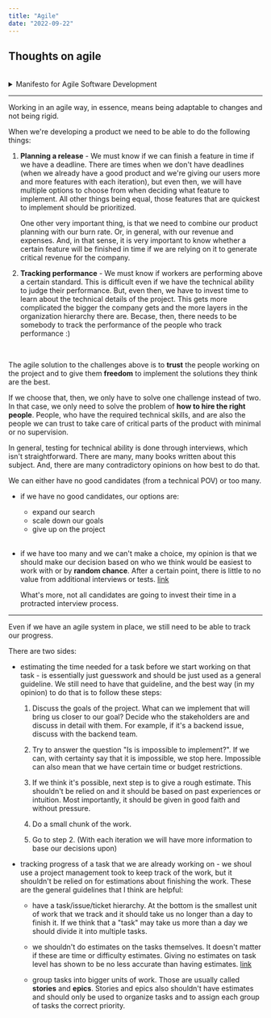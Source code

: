 ```yaml
---
title: "Agile"
date: "2022-09-22"
---
```


## Thoughts on agile

<br />

<details>

  <summary>Manifesto for Agile Software Development</summary>

[principles](https://agilemanifesto.org/principles.html)

[history](https://agilemanifesto.org/history.html)

<hr />

<div align="center">

<br />

**Individuals and interactions** over processes and tools

**Working software** over comprehensive documentation

**Customer collaboration** over contract negotiation

**Responding to change** over following a plan

<br />

</div>

<hr />

<br />
<br />

- **Our highest priority is to satisfy the customer through early and continuous delivery of valuable software.**

- **Welcome changing requirements, even late in development. Agile processes harness change for the customer's competitive advantage.**

- Deliver working software frequently, from a couple of weeks to a couple of months, with a preference to the shorter timescale.

- Business people and developers must work together daily throughout the project.

- **Build projects around motivated individuals. Give them the environment and support they need, and trust them to get the job done.**

- The most efficient and effective method of conveying information to and within a development team is face-to-face conversation.

- **Working software is the primary measure of progress.**

- Agile processes promote sustainable development. The sponsors, developers, and users should be able to maintain a constant pace indefinitely.

- Continuous attention to technical excellence and good design enhances agility.

- Simplicity - the art of maximizing the amount of work not done - is essential.

- **The best architectures, requirements, and designs emerge from self-organizing teams.**

- At regular intervals, the team reflects on how to become more effective, then tunes and adjusts its behavior accordingly.

</details>

<hr />

Working in an agile way, in essence, means being adaptable to changes and not being rigid.

When we're developing a product we need to be able to do the following things:

1. **Planning a release** - We must know if we can finish a feature in time if we have a deadline. There are times when we don't have deadlines (when we already have a good product and we're giving our users more and more features with each iteration), but even then, we will have multiple options to choose from when deciding what feature to implement. All other things being equal, those features that are quickest to implement should be prioritized.

   One other very important thing, is that we need to combine our product planning with our burn rate. Or, in general, with our revenue and expenses. And, in that sense, it is very important to know whether a certain feature will be finished in time if we are relying on it to generate critical revenue for the company.

2. **Tracking performance** - We must know if workers are performing above a certain standard. This is difficult even if we have the technical ability to judge their performance. But, even then, we have to invest time to learn about the technical details of the project. This gets more complicated the bigger the company gets and the more layers in the organization hierarchy there are. Becase, then, there needs to be somebody to track the performance of the people who track performance :)

<br />

The agile solution to the challenges above is to **trust** the people working on the project and to give them **freedom** to implement the solutions they think are the best.

If we choose that, then, we only have to solve one challenge instead of two. In that case, we only need to solve the problem of **how to hire the right people**. People, who have the required technical skills, and are also the people we can trust to take care of critical parts of the product with minimal or no supervision.

In general, testing for technical ability is done through interviews, which isn't straightforward. There are many, many books written about this subject. And, there are many contradictory opinions on how best to do that.

We can either have no good candidates (from a technical POV) or too many.

- if we have no good candidates, our options are:

  - expand our search
  - scale down our goals
  - give up on the project

  <br />

- if we have too many and we can't make a choice, my opinion is that we should make our decision based on who we think would be easiest to work with or by **random chance**. After a certain point, there is little to no value from additional interviews or tests. [link](https://rework.withgoogle.com/blog/google-rule-of-four/)

  What's more, not all candidates are going to invest their time in a protracted interview process.

<hr />

Even if we have an agile system in place, we still need to be able to track our progress.

There are two sides:

- estimating the time needed for a task before we start working on that task - is essentially just guesswork and should be just used as a general guideline.
  We still need to have that guideline, and the best way (in my opinion) to do that is to follow these steps:

  1. Discuss the goals of the project. What can we implement that will bring us closer to our goal? Decide who the stakeholders are and discuss in detail with them. For example, if it's a backend issue, discuss with the backend team.

  2. Try to answer the question "Is is impossible to implement?". If we can, with certainty say that it is impossible, we stop here. Impossible can also mean that we have certain time or budget restrictions.

  3. If we think it's possible, next step is to give a rough estimate. This shouldn't be relied on and it should be based on past experiences or intuition. Most importantly, it should be given in good faith and without pressure.

  4. Do a small chunk of the work.

  5. Go to step 2. (With each iteration we will have more information to base our decisions upon)

- tracking progress of a task that we are already working on - we shoul use a project management took to keep track of the work, but it shouldn't be relied on for estimations about finishing the work. These are the general guidelines that I think are helpful:

  - have a task/issue/ticket hierarchy. At the bottom is the smallest unit of work that we track and it should take us no longer than a day to finish it.
    If we think that a "task" may take us more than a day we should divide it into multiple tasks.

  - we shouldn't do estimates on the tasks themselves. It doesn't matter if these are time or difficulty estimates. Giving no estimates on task level has shown to be no less accurate than having estimates. [link](https://www.methodsandtools.com/archive/noestimates.php)

  - group tasks into bigger units of work. Those are usually called **stories** and **epics**. Stories and epics also shouldn't have estimates and should only be used to organize tasks and to assign each group of tasks the correct priority.
